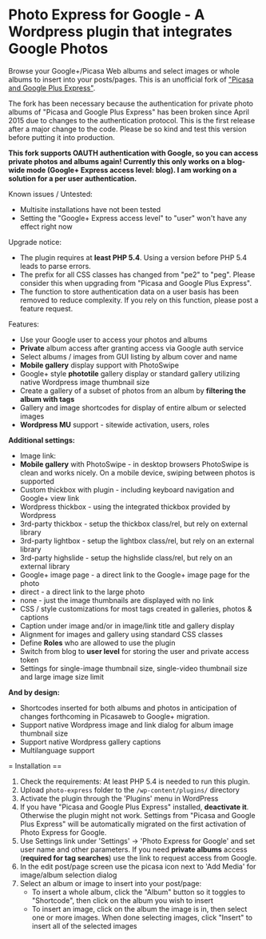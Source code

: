 # Photo Express for Google - A Wordpress plugin that integrates Google Photos

Browse your Google+/Picasa Web albums and select images or whole albums to insert into your posts/pages. This is an unofficial fork of ["Picasa and Google Plus Express"](https://wordpress.org/plugins/picasa-express-x2/).

The fork has been necessary because the authentication for private photo albums of "Picasa and Google Plus Express" has been broken since April 2015 due to changes to the authentication protocol. This is the first release after a major change to the code. Please be so kind and test this version before putting it into production.

**This fork supports OAUTH authentication with Google, so you can access private photos and albums again! Currently this only works on a blog-wide mode (Google+ Express access level: blog). I am working on a solution for a per user authentication.**

Known issues / Untested:
* Multisite installations have not been tested
* Setting the "Google+ Express access level" to "user" won't have any effect right now

Upgrade notice:
*   The plugin requires at **least PHP 5.4**. Using a version before PHP 5.4 leads to parse errors.
*   The prefix for all CSS classes has changed from "pe2" to "peg". Please consider this when upgrading from "Picasa and Google Plus Express".
*   The function to store authentication data on a user basis has been removed to reduce complexity. If you rely on this function, please post a feature request.


Features:

*	Use your Google user to access your photos and albums
*	**Private** album access after granting access via Google auth service
*	Select albums / images from GUI listing by album cover and name
*	**Mobile gallery** display support with PhotoSwipe
*	Google+ style **phototile** gallery display or standard gallery utilizing native Wordpress image thumbnail size
*	Create a gallery of a subset of photos from an album by **filtering the album with tags**
*   Gallery and image shortcodes for display of entire album or selected images
*	**Wordpress MU** support - sitewide activation, users, roles

**Additional settings:**

*	Image link:
 * **Mobile gallery** with PhotoSwipe - in desktop browsers PhotoSwipe is clean and works nicely.  On a mobile device, swiping between photos is supported
 * Custom thickbox with plugin - including keyboard navigation and Google+ view link
 * Wordpress thickbox - using the integrated thickbox provided by Wordpress
 * 3rd-party thickbox - setup the thickbox class/rel, but rely on external library
 * 3rd-party lightbox - setup the lightbox class/rel, but rely on an external library
 * 3rd-party highslide - setup the highslide class/rel, but rely on an external library
 * Google+ image page - a direct link to the Google+ image page for the photo
 * direct - a direct link to the large photo
 * none - just the image thumbnails are displayed with no link
*	CSS / style customizations for most tags created in galleries, photos & captions
*	Caption under image and/or in image/link title and gallery display
*	Alignment for images and gallery using standard CSS classes
*	Define **Roles** who are allowed to use the plugin
*	Switch from blog to **user level** for storing the user and private access token
*	Settings for single-image thumbnail size, single-video thumbnail size and large image size limit

**And by design:**

*	Shortcodes inserted for both albums and photos in anticipation of changes forthcoming in Picasaweb to Google+ migration.
*	Support native Wordpress image and link dialog for album image thumbnail size
*	Support native Wordpress gallery captions
*	Multilanguage support


= Installation ==

1. Check the requirements: At least PHP 5.4 is needed to run this plugin.
2. Upload `photo-express` folder to the `/wp-content/plugins/` directory
3. Activate the plugin through the 'Plugins' menu in WordPress
4. If you have "Picasa and Google Plus Express" installed, **deactivate it**. Otherwise the plugin might not work. Settings from "Picasa and Google Plus Express" will be automatically migrated on the first activation of Photo Express for Google.
5. Use Settings link under 'Settings' -> 'Photo Express for Google' and set user name and other parameters. If you need **private albums** access (**required for tag searches**) use the link to request access from Google.
6. In the edit post/page screen use the picasa icon next to 'Add Media' for image/album selection dialog
7. Select an album or image to insert into your post/page:
	* To insert a whole album, click the "Album" button so it toggles to "Shortcode", then click on the album you wish to insert
	* To insert an image, click on the album the image is in, then select one or more images.  When done selecting images, click "Insert" to insert all of the selected images